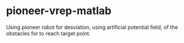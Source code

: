 # pioneer-vrep-matlab
Using pioneer robot for desviation, using artificial potential field, of the obstacles for to reach target point.
